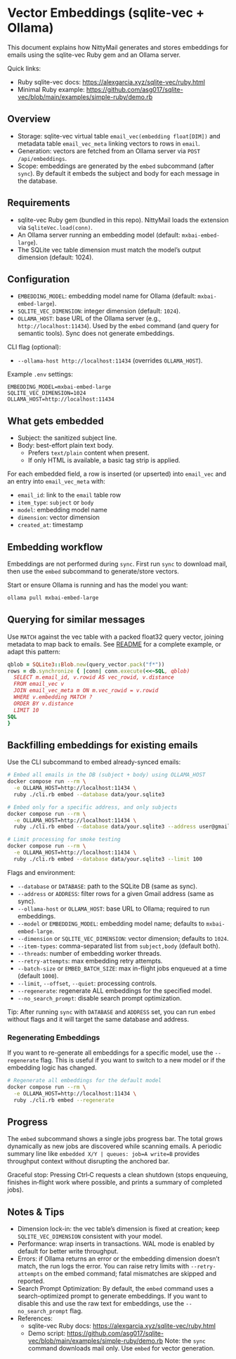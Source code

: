 # Vector Embeddings (sqlite-vec + Ollama)

This document explains how NittyMail generates and stores embeddings for emails using the sqlite-vec Ruby gem and an Ollama server.

Quick links:
- Ruby sqlite-vec docs: https://alexgarcia.xyz/sqlite-vec/ruby.html
- Minimal Ruby example: https://github.com/asg017/sqlite-vec/blob/main/examples/simple-ruby/demo.rb

## Overview

- Storage: sqlite-vec virtual table `email_vec(embedding float[DIM])` and metadata table `email_vec_meta` linking vectors to rows in `email`.
- Generation: vectors are fetched from an Ollama server via `POST /api/embeddings`.
- Scope: embeddings are generated by the `embed` subcommand (after `sync`). By default it embeds the subject and body for each message in the database.

## Requirements

- sqlite-vec Ruby gem (bundled in this repo). NittyMail loads the extension via `SqliteVec.load(conn)`.
- An Ollama server running an embedding model (default: `mxbai-embed-large`).
- The SQLite vec table dimension must match the model’s output dimension (default: 1024).

## Configuration

- `EMBEDDING_MODEL`: embedding model name for Ollama (default: `mxbai-embed-large`).
- `SQLITE_VEC_DIMENSION`: integer dimension (default: `1024`).
- `OLLAMA_HOST`: base URL of the Ollama server (e.g., `http://localhost:11434`). Used by the `embed` command (and query for semantic tools). Sync does not generate embeddings.

CLI flag (optional):
- `--ollama-host http://localhost:11434` (overrides `OLLAMA_HOST`).

Example `.env` settings:
```
EMBEDDING_MODEL=mxbai-embed-large
SQLITE_VEC_DIMENSION=1024
OLLAMA_HOST=http://localhost:11434
```

## What gets embedded

- Subject: the sanitized subject line.
- Body: best-effort plain text body.
  - Prefers `text/plain` content when present.
  - If only HTML is available, a basic tag strip is applied.

For each embedded field, a row is inserted (or upserted) into `email_vec` and an entry into `email_vec_meta` with:
- `email_id`: link to the `email` table row
- `item_type`: `subject` or `body`
- `model`: embedding model name
- `dimension`: vector dimension
- `created_at`: timestamp

## Embedding workflow

Embeddings are not performed during `sync`. First run `sync` to download mail, then use the `embed` subcommand to generate/store vectors.

Start or ensure Ollama is running and has the model you want:
```bash
ollama pull mxbai-embed-large
```

## Querying for similar messages

Use `MATCH` against the vec table with a packed float32 query vector, joining metadata to map back to emails. See [README](../core/README.md) for a complete example, or adapt this pattern:
```ruby
qblob = SQLite3::Blob.new(query_vector.pack("f*"))
rows = db.synchronize { |conn| conn.execute(<<~SQL, qblob)
  SELECT m.email_id, v.rowid AS vec_rowid, v.distance
  FROM email_vec v
  JOIN email_vec_meta m ON m.vec_rowid = v.rowid
  WHERE v.embedding MATCH ?
  ORDER BY v.distance
  LIMIT 10
SQL
}
```

## Backfilling embeddings for existing emails

Use the CLI subcommand to embed already-synced emails:

```bash
# Embed all emails in the DB (subject + body) using OLLAMA_HOST
docker compose run --rm \
  -e OLLAMA_HOST=http://localhost:11434 \
  ruby ./cli.rb embed --database data/your.sqlite3

# Embed only for a specific address, and only subjects
docker compose run --rm \
  -e OLLAMA_HOST=http://localhost:11434 \
  ruby ./cli.rb embed --database data/your.sqlite3 --address user@gmail.com --item-types subject

# Limit processing for smoke testing
docker compose run --rm \
  -e OLLAMA_HOST=http://localhost:11434 \
  ruby ./cli.rb embed --database data/your.sqlite3 --limit 100
```

Flags and environment:
- `--database` or `DATABASE`: path to the SQLite DB (same as sync).
- `--address` or `ADDRESS`: filter rows for a given Gmail address (same as sync).
- `--ollama-host` or `OLLAMA_HOST`: base URL to Ollama; required to run embeddings.
- `--model` or `EMBEDDING_MODEL`: embedding model name; defaults to `mxbai-embed-large`.
- `--dimension` or `SQLITE_VEC_DIMENSION`: vector dimension; defaults to `1024`.
- `--item-types`: comma-separated list from `subject,body` (default both).
- `--threads`: number of embedding worker threads.
- `--retry-attempts`: max embedding retry attempts.
- `--batch-size` or `EMBED_BATCH_SIZE`: max in-flight jobs enqueued at a time (default `1000`).
- `--limit`, `--offset`, `--quiet`: processing controls.
- `--regenerate`: regenerate ALL embeddings for the specified model.
- `--no_search_prompt`: disable search prompt optimization.

Tip: After running `sync` with `DATABASE` and `ADDRESS` set, you can run `embed` without flags and it will target the same database and address.

### Regenerating Embeddings

If you want to re-generate all embeddings for a specific model, use the `--regenerate` flag. This is useful if you want to switch to a new model or if the embedding logic has changed.

```bash
# Regenerate all embeddings for the default model
docker compose run --rm \
  -e OLLAMA_HOST=http://localhost:11434 \
  ruby ./cli.rb embed --regenerate
```



## Progress

The `embed` subcommand shows a single jobs progress bar. The total grows dynamically as new jobs are discovered while scanning emails. A periodic summary line like `embedded X/Y | queues: job=A write=B` provides throughput context without disrupting the anchored bar.

Graceful stop: Pressing Ctrl‑C requests a clean shutdown (stops enqueuing, finishes in‑flight work where possible, and prints a summary of completed jobs).

## Notes & Tips

- Dimension lock-in: the vec table’s dimension is fixed at creation; keep `SQLITE_VEC_DIMENSION` consistent with your model.
- Performance: wrap inserts in transactions. WAL mode is enabled by default for better write throughput.
- Errors: if Ollama returns an error or the embedding dimension doesn’t match, the run logs the error. You can raise retry limits with `--retry-attempts` on the embed command; fatal mismatches are skipped and reported.
- Search Prompt Optimization: By default, the `embed` command uses a search-optimized prompt to generate embeddings. If you want to disable this and use the raw text for embeddings, use the `--no_search_prompt` flag.
- References:
  - sqlite-vec Ruby docs: https://alexgarcia.xyz/sqlite-vec/ruby.html
  - Demo script: https://github.com/asg017/sqlite-vec/blob/main/examples/simple-ruby/demo.rb
Note: the `sync` command downloads mail only. Use `embed` for vector generation.
